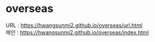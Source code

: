 # overseas
URL : https://hwangsunmi2.github.io/overseas/url.html<Br/>
메인 : https://hwangsunmi2.github.io/overseas/index.html
